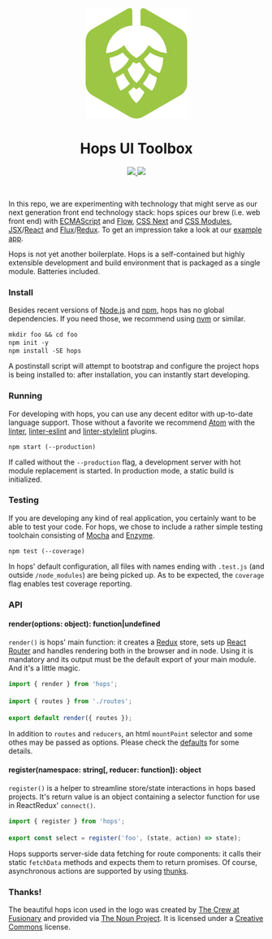 
<p align="center">
  <img
    width="200"
    height="217"
    src="https://github.com/xing/hops/blob/master/logo.png?raw=true"
  />
</p>

<h1 align="center">Hops UI Toolbox</h1>

<p align="center">
  <a href="https://travis-ci.org/xing/hops">
    <img src="https://travis-ci.org/xing/hops.svg?branch=master">
  </a>
  <a href="https://david-dm.org/xing/hops">
    <img src="https://david-dm.org/xing/hops.svg">
  </a>
</p>
<p>&nbsp;</p>

In this repo, we are experimenting with technology that might serve as our next generation front end technology stack: hops spices our brew (i.e. web front end) with [ECMAScript](https://babeljs.io) and [Flow](http://flowtype.org), [CSS Next](http://cssnext.io) and [CSS Modules](https://github.com/css-modules/css-modules), [JSX](https://facebook.github.io/jsx/)/[React](https://facebook.github.io/react/) and [Flux](https://facebook.github.io/flux/)/[Redux](http://redux.js.org). To get an impression take a look at our [example app](https://github.com/xing/hops/tree/master/app).

Hops is not yet another boilerplate. Hops is a self-contained but highly extensible development and build environment that is packaged as a single module. Batteries included.

### Install

Besides recent versions of [Node.js](https://nodejs.org/en/) and [npm](https://www.npmjs.com), hops has no global dependencies. If you need those, we recommend using [nvm](https://github.com/creationix/nvm) or similar.

```shell
mkdir foo && cd foo
npm init -y
npm install -SE hops
```

A postinstall script will attempt to bootstrap and configure the project hops is being installed to: after installation, you can instantly start developing.

### Running

For developing with hops, you can use any decent editor with up-to-date language support. Those without a favorite we recommend [Atom](https://atom.io) with the [linter](https://atom.io/packages/linter), [linter-eslint](https://atom.io/packages/linter-eslint) and [linter-stylelint](https://atom.io/packages/linter-stylelint) plugins.

```shell
npm start (--production)
```

If called without the `--production` flag, a development server with hot module replacement is started. In production mode, a static build is initialized.

### Testing

If you are developing any kind of real application, you certainly want to be able to test your code. For hops, we chose to include a rather simple testing toolchain consisting of [Mocha](https://mochajs.org) and [Enzyme](http://airbnb.io/enzyme/).

```
npm test (--coverage)
```

In hops' default configuration, all files with names ending with `.test.js` (and outside `/node_modules`) are being picked up. As to be expected, the `coverage` flag enables test coverage reporting.

### API

#### render(options: object): function|undefined

`render()` is hops' main function: it creates a [Redux](https://github.com/reactjs/redux) store, sets up [React Router](https://github.com/reactjs/react-router) and handles rendering both in the browser and in node. Using it is mandatory and its output must be the default export of your main module. And it's a little magic.

```javascript
import { render } from 'hops';

import { routes } from './routes';

export default render({ routes });
```

In addition to `routes` and `reducers`, an html `mountPoint` selector and some othes may be passed as options. Please check the [defaults](https://github.com/xing/hops/blob/master/lib/defaults.js) for some details.

#### register(namespace: string[, reducer: function]): object

`register()` is a helper to streamline store/state interactions in hops based projects. It's return value is an object containing a selector function for use in ReactRedux' `connect()`.

```javascript
import { register } from 'hops';

export const select = register('foo', (state, action) => state);
```

Hops supports server-side data fetching for route components: it calls their static `fetchData` methods and expects them to return promises. Of course, asynchronous actions are supported by using [thunks](https://github.com/gaearon/redux-thunk).


### Thanks!

The beautiful hops icon used in the logo was created by [The Crew at Fusionary](https://thenounproject.com/fusionary/) and provided via [The Noun Project](https://thenounproject.com/term/hops/9254/). It is licensed under a [Creative Commons](http://creativecommons.org/licenses/by/3.0/us/) license.

